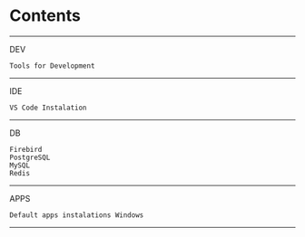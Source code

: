 # Contents


---
DEV

    Tools for Development


---
IDE

    VS Code Instalation


---
DB

    Firebird
    PostgreSQL
    MySQL
    Redis


---
APPS

    Default apps instalations Windows

----
